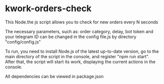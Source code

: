 # kwork-orders-check
This Node.the js script allows you to check for new orders every N seconds

The necessary parameters, such as: order category, delay, bot token and your telegram ID can be changed in the config file.js by directory "config/config.js"

To run, you need to install Node.js of the latest up-to-date version, go to the main directory of the script in the console, and register "npm run start". After that, the script will start its work, displaying the current actions in the console.

All dependencies can be viewed in package.json
